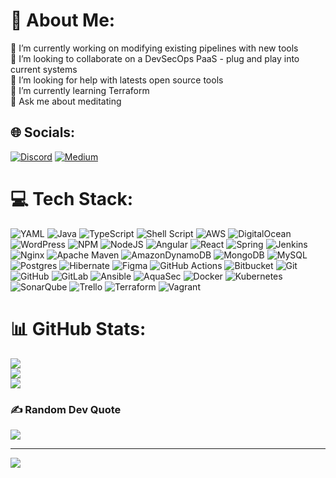 # 💫 About Me:
🔭 I’m currently working on modifying existing pipelines with new tools<br>👯 I’m looking to collaborate on a DevSecOps PaaS - plug and play into current systems<br>🤝 I’m looking for help with latests open source tools<br>🌱 I’m currently learning Terraform<br>💬 Ask me about meditating<br>


## 🌐 Socials:
[![Discord](https://img.shields.io/badge/Discord-%237289DA.svg?logo=discord&logoColor=white)](https://discord.gg/7VGSqQMv) [![Medium](https://img.shields.io/badge/Medium-12100E?logo=medium&logoColor=white)](https://medium.com/@@sandile.mnukwa) 

# 💻 Tech Stack:
![YAML](https://img.shields.io/badge/yaml-%23ffffff.svg?style=for-the-badge&logo=yaml&logoColor=151515) ![Java](https://img.shields.io/badge/java-%23ED8B00.svg?style=for-the-badge&logo=openjdk&logoColor=white) ![TypeScript](https://img.shields.io/badge/typescript-%23007ACC.svg?style=for-the-badge&logo=typescript&logoColor=white) ![Shell Script](https://img.shields.io/badge/shell_script-%23121011.svg?style=for-the-badge&logo=gnu-bash&logoColor=white) ![AWS](https://img.shields.io/badge/AWS-%23FF9900.svg?style=for-the-badge&logo=amazon-aws&logoColor=white) ![DigitalOcean](https://img.shields.io/badge/DigitalOcean-%230167ff.svg?style=for-the-badge&logo=digitalOcean&logoColor=white) ![WordPress](https://img.shields.io/badge/WordPress-%23117AC9.svg?style=for-the-badge&logo=WordPress&logoColor=white) ![NPM](https://img.shields.io/badge/NPM-%23CB3837.svg?style=for-the-badge&logo=npm&logoColor=white) ![NodeJS](https://img.shields.io/badge/node.js-6DA55F?style=for-the-badge&logo=node.js&logoColor=white) ![Angular](https://img.shields.io/badge/angular-%23DD0031.svg?style=for-the-badge&logo=angular&logoColor=white) ![React](https://img.shields.io/badge/react-%2320232a.svg?style=for-the-badge&logo=react&logoColor=%2361DAFB) ![Spring](https://img.shields.io/badge/spring-%236DB33F.svg?style=for-the-badge&logo=spring&logoColor=white) ![Jenkins](https://img.shields.io/badge/jenkins-%232C5263.svg?style=for-the-badge&logo=jenkins&logoColor=white) ![Nginx](https://img.shields.io/badge/nginx-%23009639.svg?style=for-the-badge&logo=nginx&logoColor=white) ![Apache Maven](https://img.shields.io/badge/Apache%20Maven-C71A36?style=for-the-badge&logo=Apache%20Maven&logoColor=white) ![AmazonDynamoDB](https://img.shields.io/badge/Amazon%20DynamoDB-4053D6?style=for-the-badge&logo=Amazon%20DynamoDB&logoColor=white) ![MongoDB](https://img.shields.io/badge/MongoDB-%234ea94b.svg?style=for-the-badge&logo=mongodb&logoColor=white) ![MySQL](https://img.shields.io/badge/mysql-4479A1.svg?style=for-the-badge&logo=mysql&logoColor=white) ![Postgres](https://img.shields.io/badge/postgres-%23316192.svg?style=for-the-badge&logo=postgresql&logoColor=white) ![Hibernate](https://img.shields.io/badge/Hibernate-59666C?style=for-the-badge&logo=Hibernate&logoColor=white) ![Figma](https://img.shields.io/badge/figma-%23F24E1E.svg?style=for-the-badge&logo=figma&logoColor=white) ![GitHub Actions](https://img.shields.io/badge/github%20actions-%232671E5.svg?style=for-the-badge&logo=githubactions&logoColor=white) ![Bitbucket](https://img.shields.io/badge/bitbucket-%230047B3.svg?style=for-the-badge&logo=bitbucket&logoColor=white) ![Git](https://img.shields.io/badge/git-%23F05033.svg?style=for-the-badge&logo=git&logoColor=white) ![GitHub](https://img.shields.io/badge/github-%23121011.svg?style=for-the-badge&logo=github&logoColor=white) ![GitLab](https://img.shields.io/badge/gitlab-%23181717.svg?style=for-the-badge&logo=gitlab&logoColor=white) ![Ansible](https://img.shields.io/badge/ansible-%231A1918.svg?style=for-the-badge&logo=ansible&logoColor=white) ![AquaSec](https://img.shields.io/badge/aqua-%231904DA.svg?style=for-the-badge&logo=aqua&logoColor=#0018A8) ![Docker](https://img.shields.io/badge/docker-%230db7ed.svg?style=for-the-badge&logo=docker&logoColor=white) ![Kubernetes](https://img.shields.io/badge/kubernetes-%23326ce5.svg?style=for-the-badge&logo=kubernetes&logoColor=white) ![SonarQube](https://img.shields.io/badge/SonarQube-black?style=for-the-badge&logo=sonarqube&logoColor=4E9BCD) ![Trello](https://img.shields.io/badge/Trello-%23026AA7.svg?style=for-the-badge&logo=Trello&logoColor=white) ![Terraform](https://img.shields.io/badge/terraform-%235835CC.svg?style=for-the-badge&logo=terraform&logoColor=white) ![Vagrant](https://img.shields.io/badge/vagrant-%231563FF.svg?style=for-the-badge&logo=vagrant&logoColor=white)
# 📊 GitHub Stats:
![](https://github-readme-stats.vercel.app/api?username=sandile-mnukwa&theme=dark&hide_border=true&include_all_commits=true&count_private=false)<br/>
![](https://github-readme-streak-stats.herokuapp.com/?user=sandile-mnukwa&theme=dark&hide_border=true)<br/>
![](https://github-readme-stats.vercel.app/api/top-langs/?username=sandile-mnukwa&theme=dark&hide_border=true&include_all_commits=true&count_private=false&layout=compact)

### ✍️ Random Dev Quote
![](https://quotes-github-readme.vercel.app/api?type=horizontal&theme=radical)

---
[![](https://visitcount.itsvg.in/api?id=sandile-mnukwa&icon=0&color=0)](https://visitcount.itsvg.in)

<!-- Proudly created with GPRM ( https://gprm.itsvg.in ) -->
